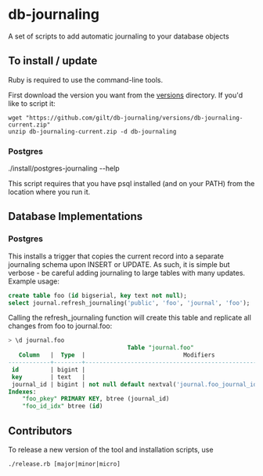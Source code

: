 db-journaling
=============

A set of scripts to add automatic journaling to your database objects


To install / update
-------------

Ruby is required to use the command-line tools.

First download the version you want from the [versions](../../blob/master/versions) directory. If you'd like to script it:

```
wget "https://github.com/gilt/db-journaling/versions/db-journaling-current.zip"
unzip db-journaling-current.zip -d db-journaling
```

### Postgres

./install/postgres-journaling --help

This script requires that you have psql installed (and on your PATH) from the location where you run it.


Database Implementations
-------------

### Postgres

This installs a trigger that copies the current record into a separate journaling schema upon INSERT or UPDATE. As such, it is simple but verbose - be careful adding journaling to large tables with many updates. Example usage:

```sql
create table foo (id bigserial, key text not null);
select journal.refresh_journaling('public', 'foo', 'journal', 'foo');
```

Calling the refresh_journaling function will create this table and replicate all changes from foo to journal.foo:

```sql
> \d journal.foo
                                  Table "journal.foo"
   Column   |  Type  |                            Modifiers
------------+--------+------------------------------------------------------------------
 id         | bigint |
 key        | text   |
 journal_id | bigint | not null default nextval('journal.foo_journal_id_seq'::regclass)
Indexes:
    "foo_pkey" PRIMARY KEY, btree (journal_id)
    "foo_id_idx" btree (id)
```


Contributors
-------------

To release a new version of the tool and installation scripts, use

```
./release.rb [major|minor|micro]
```